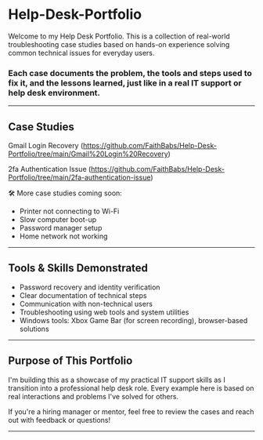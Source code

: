# Help-Desk-Portfolio

Welcome to my Help Desk Portfolio. 
This is a collection of real-world troubleshooting case studies based on hands-on experience solving common technical issues for everyday users.

### Each case documents the problem, the tools and steps used to fix it, and the lessons learned, just like in a real IT support or help desk environment.

-------------------------------------------------------------------------------------------------------------------------------------------------------------------------------------------


## Case Studies

Gmail Login Recovery (https://github.com/FaithBabs/Help-Desk-Portfolio/tree/main/Gmail%20Login%20Recovery)

2fa Authentication Issue (https://github.com/FaithBabs/Help-Desk-Portfolio/tree/main/2fa-authentication-issue)
  
🛠️ More case studies coming soon:
  
  - Printer not connecting to Wi-Fi
  - Slow computer boot-up
  - Password manager setup
  - Home network not working

-------------------------------------------------------------------------------------------------------------------------------------------------------------------------------------------

## Tools & Skills Demonstrated

- Password recovery and identity verification
- Clear documentation of technical steps
- Communication with non-technical users
- Troubleshooting using web tools and system utilities
- Windows tools: Xbox Game Bar (for screen recording), browser-based solutions

-------------------------------------------------------------------------------------------------------------------------------------------------------------------------------------------

## Purpose of This Portfolio

I'm building this as a showcase of my practical IT support skills as I transition into a professional help desk role. Every example here is based on real interactions and problems I've solved for others.

If you're a hiring manager or mentor, feel free to review the cases and reach out with feedback or questions!

-------------------------------------------------------------------------------------------------------------------------------------------------------------------------------------------



